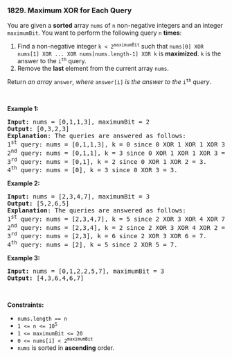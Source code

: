 <h3 align="left"> 1829. Maximum XOR for Each Query</h3>
<div><p>You are given a <strong>sorted</strong> array <code>nums</code> of <code>n</code> non-negative integers and an integer <code>maximumBit</code>. You want to perform the following query <code>n</code> <strong>times</strong>:</p>

<ol>
	<li>Find a non-negative integer <code>k &lt; 2<sup>maximumBit</sup></code> such that <code>nums[0] XOR nums[1] XOR ... XOR nums[nums.length-1] XOR k</code> is <strong>maximized</strong>. <code>k</code> is the answer to the <code>i<sup>th</sup></code> query.</li>
	<li>Remove the <strong>last </strong>element from the current array <code>nums</code>.</li>
</ol>

<p>Return <em>an array</em> <code>answer</code><em>, where </em><code>answer[i]</code><em> is the answer to the </em><code>i<sup>th</sup></code><em> query</em>.</p>

<p>&nbsp;</p>
<p><strong>Example 1:</strong></p>

<pre><strong>Input:</strong> nums = [0,1,1,3], maximumBit = 2
<strong>Output:</strong> [0,3,2,3]
<strong>Explanation</strong>: The queries are answered as follows:
1<sup>st</sup> query: nums = [0,1,1,3], k = 0 since 0 XOR 1 XOR 1 XOR 3 XOR 0 = 3.
2<sup>nd</sup> query: nums = [0,1,1], k = 3 since 0 XOR 1 XOR 1 XOR 3 = 3.
3<sup>rd</sup> query: nums = [0,1], k = 2 since 0 XOR 1 XOR 2 = 3.
4<sup>th</sup> query: nums = [0], k = 3 since 0 XOR 3 = 3.
</pre>

<p><strong>Example 2:</strong></p>

<pre><strong>Input:</strong> nums = [2,3,4,7], maximumBit = 3
<strong>Output:</strong> [5,2,6,5]
<strong>Explanation</strong>: The queries are answered as follows:
1<sup>st</sup> query: nums = [2,3,4,7], k = 5 since 2 XOR 3 XOR 4 XOR 7 XOR 5 = 7.
2<sup>nd</sup> query: nums = [2,3,4], k = 2 since 2 XOR 3 XOR 4 XOR 2 = 7.
3<sup>rd</sup> query: nums = [2,3], k = 6 since 2 XOR 3 XOR 6 = 7.
4<sup>th</sup> query: nums = [2], k = 5 since 2 XOR 5 = 7.
</pre>

<p><strong>Example 3:</strong></p>

<pre><strong>Input:</strong> nums = [0,1,2,2,5,7], maximumBit = 3
<strong>Output:</strong> [4,3,6,4,6,7]
</pre>

<p>&nbsp;</p>
<p><strong>Constraints:</strong></p>

<ul>
	<li><code>nums.length == n</code></li>
	<li><code>1 &lt;= n &lt;= 10<sup>5</sup></code></li>
	<li><code>1 &lt;= maximumBit &lt;= 20</code></li>
	<li><code>0 &lt;= nums[i] &lt; 2<sup>maximumBit</sup></code></li>
	<li><code>nums</code>​​​ is sorted in <strong>ascending</strong> order.</li>
</ul>
</div>